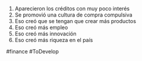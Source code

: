1. Aparecieron los créditos con muy poco interés
2. Se promovió una cultura de compra compulsiva
3. Eso creó que se tengan que crear más productos 
4. Eso creó más empleo 
5. Eso creó más innovación 
6. Eso creó más riqueza en el país

#finance 
#ToDevelop 
